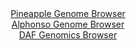 <div id="Pineapple_Genome_Browser" align="center">
  <a href="https://igv.org/app/?sessionURL=blob:zZNdb5swFIb_i6VWm0TAQIGAVE0ka_qRrs3HkmypKmTAECfGprZDmkT573OrTbtZpeZi0yQu7IPB73n8eA8aLCThDETAMW3PtG1gALngmzGqaorvUIUliApEJTaAwAUWmGUYRHtQIKnQZHSrv1woVcvIsoiqWxViJTela6IK7ThDG2lmvLK6nFKUcoEUF9LqCNRwi5RNa4NTVNem3ts1PStHClmI1gvOJLdqzMpko_.X_ColJWa8wkm1poq8Bkh0Hp0xNwv0KZ6N4yzDUvbx9jo_j_vX8dS9mMwv_e58cn81m_iz0zEpGVJrgc_nHTVwT5zO7U1_XsTLZXulJ6zrj2_u3ak3PHE_n14810RgeW4Hdtv1HNhuaziE5fj5f.pbP.TI3mdpt87is3zwjNJeRZ86l7u7pQompFy90ffBAJRna.0CyBYiiGxouNA3PMdvvQzttgFhqOkITkD08GgAJVC20ssf9kBta20MkPhp_SqPAbjIsQBRK4QwsMPQ8c6CMxiG9sHYg7Wgfw9tbzIKA.jEjuMnBaFK65wnktXSRIyZTVaY5e5IltqZcX71BK9cb.g1X9WXkI6CWK6Qx__I8oWS3vr1.HSj70n0T6x7TxBTpceqNu3pazXyLwbfOgMU6gvXG3Y7w_mymOZKv.l.fxPScYAKLiqk9Hpd0dOfzjVIEMSULjREkpRQorYzzZJvQGQ7rlYXZJxy7SIQZfoBGtCwPfjxt6Lu4fHwAw--">Pineapple Genome Browser</a>
</div>
<div id="Alphonso_Genome_Browser" align="center">
  <a href="https://igv.org/app/?sessionURL=blob:zZJdb5swFIb_i6VWm0T4MCUJSNVEk3TpmnVdU0KVqkIGDHEDNrENJET573OrTbtZpeZi0yRf2Ef.eM_jZw8azAVhFHgA6pajWxbQgFixdo7KqsA3qMQCeBkqBNYAxxnmmCYYeHuQISFRcDdTJ1dSVsIzDCKrXoloznRh66hEHaOoFXrCSmPEigLFjCPJuDAuOGqYQfKm1.IYVZWu3rZ1x0iRRAYqqhWjghkVpnnUqvuiX6Uox5SVOCrrQpLXAJHKozKmeoY..eHcTxIsxDXeXaXn_vWVv7AnwfJzf7QMvk3DoB.ezklOkaw5Pt9O0foEXlyPTuAl3c67BxynNJiEzW3Dc3N9Yo9PJ9uKcCzOrYE1tB0I4QscQlO8_Z_6VoMc2Xvm777fypv5LRl1g8UiHKWzWd0.l8uz4I2.DxooWFIrF0Cy4gPPMjXb7GsO7PdeptZQM01X0eGMAO_xSQOSo2Sttj_ugdxVyhgg8KZ.lUcDjKeYA6_nmubAcl3onA3OTNe1Dtoe1Lz4e2gvgzt3YEIfwn6UkUIqndNI0EroiFK9STI9745k6Q_dOh6KNf7iPDer6XI.nsaLZLNRbhHxR5pQEVCPv36gavU9mf6Jd.8Josv4WNnWDw.7SZe2zx2_v_zqLrq7WXhhtffjcf4mnuPQZIyXSKr9qqKWP31rECeISlVoiCAxKYjchYoia4FnQVtpCxJWMOUh4Hn8wdRMzXLMj7_1tA9Phx8-">Alphonso Genome Browser</a>
</div>


<div id="DAF_Genomics_Browser" align="center">
  <a href="https://igv.org/app/?sessionURL=blob:tZFra9swFIb_i2D9ZDuWL3FsCMPp2iXLbm3mZUsp4cw.vmyWpUly0zTkv1d4HYNdGIMOJCFxLu.r8xzIDUrV8I4kxHNo6FBKLKJqvlsBEy2.BoaKJCW0Ci0isUSJXY4kOZASlIbs8qWprLUWKhmNCijtCjvOmlw5yndA2Ir3ukaTansOMLjjHeyUk3NmkjWMoBU17xQfQZ6jUrY7EthV2x2Y43tsO7TELetb3QyqW2PCGCucEozbpivw9i9G_oOyWc3TdL1Kh_ol7hfFNF0u0vf.WbZ5Pj7dZG_m62y8Plk1VQe6lzhtuN5_eBssZZ6yi1k10Td0weZi5onqif_s5OxWNBLVlEZ04oeeGwfkaJGW571BQPJa0oQGVuRNLC8I7IerH47NDCRvSHJ1bREtIf9i0q8ORO.FAUUUfu0HZhbhskBJEjt23YjGsRcGUeDGMT1aB9LL9pFJnmeXceR6qeeNnU_AjH7ZtMP4jNCvwcfC.FNns_8V04tZhe82tNcfzzWevhLLz1U2v8uhg.C3mELj_o_fKrlkoE3o2_MBCrRGjWGnf1Dxj9fHew--">DAF Genomics Browser</a>
</div>
